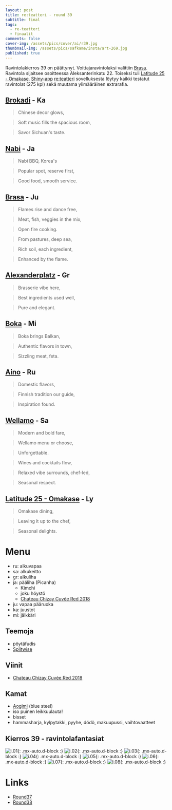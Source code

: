 ```yaml
---
layout: post
title: re:teatteri - round 39
subtitle: final
tags:
  - re-teatteri
  - finaalit
comments: false
cover-img: /assets/pics/cover/ai/r39.jpg
thumbnail-img: /assets/pics/safkame/insta/art-269.jpg
published: true
---
```


Ravintolakierros 39 on päättynyt. Voittajaravintolaksi valittiin [Brasa](https://brasa.fi/). Ravintola sijaitsee osoitteessa Aleksanterinkatu 22. Toiseksi tuli [Latitude 25 - Omakase](https://www.latitude25.fi/). [Shiny-app](https://safka.shinyapps.io/restaurants/)  [re:teatteri](https://safka.shinyapps.io/restaurants/) sovelluksesta löytyy kaikki testatut ravintolat (275 kpl) sekä muutama ylimääräinen extrarafla.

## [Brokadi](https://brokadi.com/)	- Ka

> Chinese decor glows,

> Soft music fills the spacious room,

> Savor Sichuan's taste.

## [Nabi](https://www.nabikoreanbbq.fi/) - **Ja**

> Nabi BBQ, Korea's

> Popular spot, reserve first,

> Good food, smooth service.

## [Brasa](https://brasa.fi/)	- Ju

> Flames rise and dance free,

> Meat, fish, veggies in the mix,

> Open fire cooking.


> From pastures, deep sea,

> Rich soil, each ingredient,

> Enhanced by the flame.

## [Alexanderplatz](https://alexanderplats.fi/en/homepage/) - **Gr**	

> Brasserie vibe here,

> Best ingredients used well,

> Pure and elegant.

## [Boka](https://ravintolaboka.fi/) - **Mi**

> Boka brings Balkan,

> Authentic flavors in town,

> Sizzling meat, feta.

## [Aino](https://www.ravintolaaino.fi/fi/) - Ru

> Domestic flavors,

> Finnish tradition our guide,

> Inspiration found.

## [Wellamo](https://www.wellamo.fi/) - **Sa**

> Modern and bold fare,

> Wellamo menu or choose,

> Unforgettable.


> Wines and cocktails flow,

> Relaxed vibe surrounds, chef-led,

> Seasonal respect.

## [Latitude 25 - Omakase](https://www.latitude25.fi/) - **Ly**

> Omakase dining,

> Leaving it up to the chef,

> Seasonal delights.


# Menu

* ru: alkuvapaa
* sa: alkukeitto
* gr: alkuliha
* ja: pääliha (Picanha)
  * Kimchi
  * joku höystö
  * [Chateau Chizay Cuvée Red 2018](https://www.alko.fi/tuotteet/935904/Chateau-Chizay-Cuv-e-Red-2018/)
* ju: vapaa pääruoka
* ka: juustot
* mi: jälkkäri


## Teemoja

- pöytäfudis
- [Splitwise](https://secure.splitwise.com/login)
  
## Viinit

- [Chateau Chizay Cuvée Red 2018](https://www.alko.fi/tuotteet/935904/Chateau-Chizay-Cuv-e-Red-2018/)


## Kamat

- [Aogimi](https://japanesechefsknife.com/collections/aogami-super-carbon-steel-blue-super-steel) (blue steel)
- iso puinen leikkuulauta!
- bisset
- hammasharja, kylpytakki, pyyhe, dödö, makuupussi, vaihtovaatteet

## Kierros 39 - ravintolafantasiat

![i.01](/assets/pics/safkame/insta/art-268.jpg){: .mx-auto.d-block :}
![i.02](/assets/pics/safkame/insta/art-269.jpg){: .mx-auto.d-block :}
![i.03](/assets/pics/safkame/insta/art-270.jpg){: .mx-auto.d-block :}
![i.04](/assets/pics/safkame/insta/art-271.jpg){: .mx-auto.d-block :}
![i.05](/assets/pics/safkame/insta/art-272.jpg){: .mx-auto.d-block :}
![i.06](/assets/pics/safkame/insta/art-273.jpg){: .mx-auto.d-block :}
![i.07](/assets/pics/safkame/insta/art-274.jpg){: .mx-auto.d-block :}
![i.08](/assets/pics/safkame/insta/art-275.jpg){: .mx-auto.d-block :}


# Links

- [Round37](https://talonendm.github.io/2022-05-13-finaalit37/)
- [Round38](https://talonendm.github.io/2022-11-11-finaalit38/)
